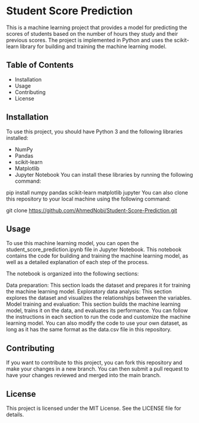 # Student Score Prediction
This is a machine learning project that provides a model for predicting the scores of students based on the number of hours they study and their previous scores. The project is implemented in Python and uses the scikit-learn library for building and training the machine learning model.

## Table of Contents
- Installation
- Usage
- Contributing
- License

## Installation
To use this project, you should have Python 3 and the following libraries installed:

- NumPy
- Pandas
- scikit-learn
- Matplotlib
- Jupyter Notebook
You can install these libraries by running the following command:

pip install numpy pandas scikit-learn matplotlib jupyter
You can also clone this repository to your local machine using the following command:

git clone https://github.com/AhmedNobi/Student-Score-Prediction.git

## Usage
To use this machine learning model, you can open the student_score_prediction.ipynb file in Jupyter Notebook. This notebook contains the code for building and training the machine learning model, as well as a detailed explanation of each step of the process.

The notebook is organized into the following sections:

Data preparation: This section loads the dataset and prepares it for training the machine learning model.
Exploratory data analysis: This section explores the dataset and visualizes the relationships between the variables.
Model training and evaluation: This section builds the machine learning model, trains it on the data, and evaluates its performance.
You can follow the instructions in each section to run the code and customize the machine learning model. You can also modify the code to use your own dataset, as long as it has the same format as the data.csv file in this repository.

## Contributing
If you want to contribute to this project, you can fork this repository and make your changes in a new branch. You can then submit a pull request to have your changes reviewed and merged into the main branch.

## License
This project is licensed under the MIT License. See the LICENSE file for details.
